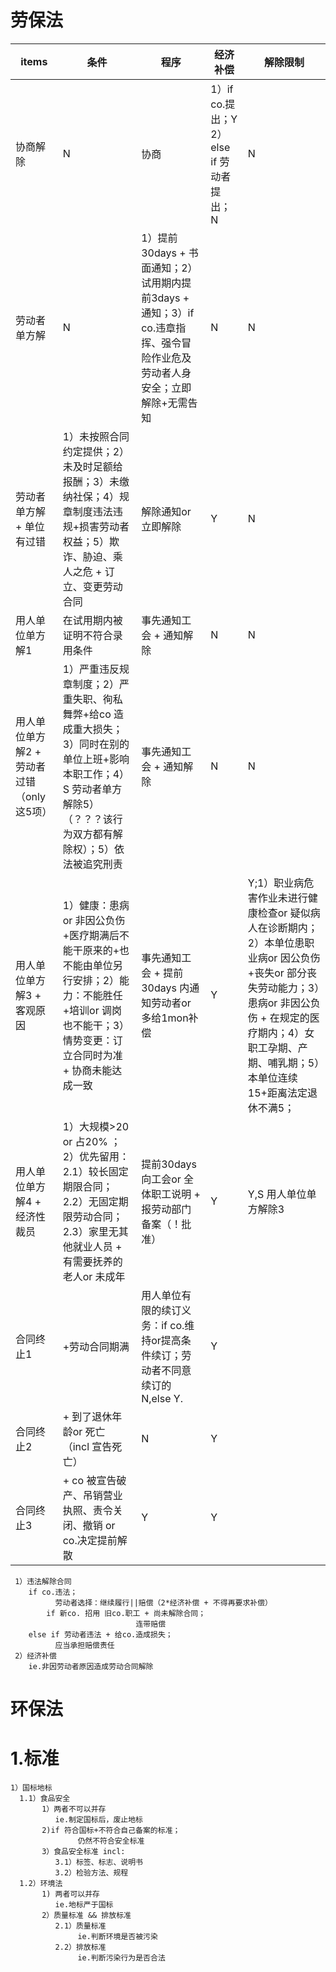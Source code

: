# 劳保法
| items  |  条件 |  程序 |  经济补偿 |  解除限制 |
| ------ | ----- | ----- | ------ | -------- |
| 协商解除 |    N  |  协商 | 1）if co.提出；Y 2）else if 劳动者提出；N |  N   | 
| 劳动者单方解 |  N  | 1）提前30days + 书面通知；2）试用期内提前3days + 通知；3）if co.违章指挥、强令冒险作业危及劳动者人身安全；立即解除+无需告知 |  N |  N   | 
| 劳动者单方解 + 单位有过错 | 1）未按照合同约定提供；2）未及时足额给报酬；3）未缴纳社保；4）规章制度违法违规+损害劳动者权益；5）欺诈、胁迫、乘人之危 + 订立、变更劳动合同 | 解除通知or 立即解除 |  Y  |  N   | 
| 用人单位单方解1  |  在试用期内被证明不符合录用条件 | 事先通知工会 + 通知解除 |  N |   N   | 
| 用人单位单方解2 + 劳动者过错（only 这5项） |1）严重违反规章制度；2）严重失职、徇私舞弊+给co 造成重大损失；3）同时在别的单位上班+影响本职工作；4）S 劳动者单方解除5）（？？？该行为双方都有解除权）；5）依法被追究刑责 | 事先通知工会 + 通知解除 |  N |   N   | 
| 用人单位单方解3 + 客观原因  | 1）健康：患病or 非因公负伤+医疗期满后不能干原来的+也不能由单位另行安排；2）能力：不能胜任+培训or 调岗 也不能干；3）情势变更：订立合同时为准 + 协商未能达成一致 |  事先通知工会 + 提前30days 内通知劳动者or 多给1mon补偿 |   Y  | Y;1）职业病危害作业未进行健康检查or 疑似病人在诊断期内；2）本单位患职业病or 因公负伤+丧失or 部分丧失劳动能力；3）患病or 非因公负伤 + 在规定的医疗期内；4）女职工孕期、产期、哺乳期；5）本单位连续15+距离法定退休不满5；  | 
| 用人单位单方解4 + 经济性裁员  | 1）大规模>20 or 占20% ；2）优先留用：2.1）较长固定期限合同；2.2）无固定期限劳动合同；2.3）家里无其他就业人员 + 有需要抚养的老人or 未成年 |  提前30days向工会or 全体职工说明 + 报劳动部门备案（！批准）|  Y  | Y,S 用人单位单方解除3  |   
| 合同终止1 |  +劳动合同期满 |  用人单位有限的续订义务：if co.维持or提高条件续订；劳动者不同意续订的 N,else Y.  | Y |
| 合同终止2 |  + 到了退休年龄or 死亡（incl 宣告死亡） |  N  |  Y  | 
| 合同终止3 |  + co 被宣告破产、吊销营业执照、责令关闭、撤销 or co.决定提前解散 | Y | Y |

     1）违法解除合同
        if co.违法；
              劳动者选择：继续履行||赔偿（2*经济补偿 + 不得再要求补偿）
            if 新co. 招用 旧co.职工 + 尚未解除合同；
                                连带赔偿
        else if 劳动者违法 + 给co.造成损失；
              应当承担赔偿责任
     2）经济补偿
        ie.非因劳动者原因造成劳动合同解除

# 环保法
# 1.标准
    1）国标地标
      1.1）食品安全
           1）两者不可以并存 
              ie.制定国标后，废止地标
           2)if 符合国标+不符合自己备案的标准；
                   仍然不符合安全标准
           3）食品安全标准 incl:
              3.1）标签、标志、说明书
              3.2）检验方法、规程
      1.2）环境法
           1) 两者可以并存
              ie.地标严于国标
           2）质量标准 && 排放标准
              2.1）质量标准
                   ie.判断环境是否被污染 
              2.2）排放标准
                   ie.判断污染行为是否合法








